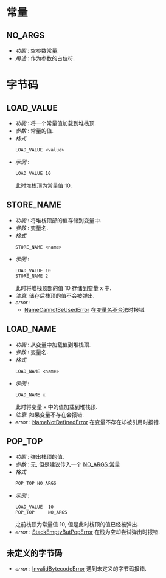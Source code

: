 # 常量
## NO_ARGS
- *功能* : 空参数常量.
- *用途* : 作为参数的占位符.

# 字节码
## LOAD_VALUE
- *功能* : 将一个常量值加载到堆栈顶.
- *参数* : 常量的值.
- *格式*
    ```flex-bytecode
    LOAD_VALUE <value>
    ```
- *示例* :
    ```flex-bytecode
    LOAD_VALUE 10
    ```
    此时堆栈顶为常量值 10.


## STORE_NAME
- *功能* : 将堆栈顶部的值存储到变量中.
- *参数* : 变量名.
- *格式*
    ```flex-bytecode
    STORE_NAME <name>
    ```
- *示例* :
    ```flex-bytecode
    LOAD_VALUE 10
    STORE_NAME 2
    ```
    此时将堆栈顶部的值 10 存储到变量 x 中.
- *注意*: 储存后栈顶的值不会被弹出.
- *error* : 
  - [NameCannotBeUsedError](./ERRORS.md#namecannotbeusederror) 在[变量名不合法](../runBytecode/CHECKERS.md#变量名规定)时报错.


## LOAD_NAME
- *功能* : 从变量中加载值到堆栈顶.
- *参数* : 变量名.
- *格式*
    ```flex-bytecode
    LOAD_NAME <name>
    ```
- *示例* :
    ```flex-bytecode
    LOAD_NAME x
    ```
    此时将变量 x 中的值加载到堆栈顶.
- *注意*: 如果变量不存在会报错.
- *error* : [NameNotDefinedError](./ERRORS.md#namenotdefinederror) 在变量不存在却被引用时报错.

## POP_TOP
- *功能* : 弹出栈顶的值.
- *参数* : 无, 但是建议传入一个 [NO_ARGS  常量](#no_args)
- *格式*
    ```flex-bytecode
    POP_TOP NO_ARGS
    ```
- *示例* :
    ```flex-bytecode
    LOAD_VALUE  10
    POP_TOP     NO_ARGS
    ```
    之前栈顶为常量值 10, 但是此时栈顶的值已经被弹出.
- *error* : [StackEmptyButPopError]( ./ERRORS.md#stackemptybutpoperror) 在栈为空却尝试弹出时报错.

## 未定义的字节码
- *error* : [InvalidBytecodeError](./ERRORS.md#invalidbytecoderror) 遇到未定义的字节码报错.